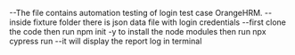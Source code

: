 --The file contains automation testing of login test case OrangeHRM.
--inside fixture folder there is json data file with login credentials
--first clone the code then run npm init -y to install the node modules then run npx cypress run 
--it will display the report log in terminal

